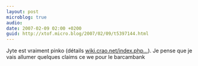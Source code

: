 ```yaml
---
layout: post
microblog: true
audio: 
date: 2007-02-09 02:00 +0200
guid: http://xtof.micro.blog/2007/02/09/t5397144.html
---
```

Jyte est vraiment pinko (détails [wiki.crao.net/index.php...](http://wiki.crao.net/index.php/Jyte)). Je pense que je vais allumer quelques claims ce we pour le barcambank
